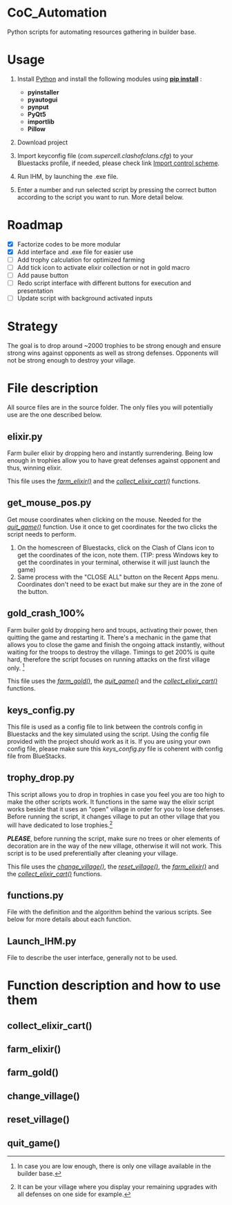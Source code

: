 # CoC_Automation
Python scripts for automating resources gathering in builder base.

# Usage
1. Install [Python](https://www.python.org/downloads/) and install the following modules using [**pip install**](https://pypi.org/project/pip/) :
    - **pyinstaller**
    - **pyautogui**
    - **pynput**
    - **PyQt5**
    - **importlib**
    - **Pillow**

2. Download project
4. Import keyconfig file (*com.supercell.clashofclans.cfg*) to your Bluestacks profile, if needed, please check link [Import control scheme](https://support.bluestacks.com/hc/en-us/articles/360056129291-How-to-import-your-game-controls-from-BlueStacks-4-and-use-them-in-BlueStacks-5#:~:text=After%20the%20game%20launches%2C%20open,on%20the%20%22Import%22%20icon.). 
5. Run IHM, by launching the .exe file.
6. Enter a number and run selected script by pressing the correct button according to the script you want to run. More detail below.

# Roadmap
- [x] Factorize codes to be more modular
- [x] Add interface and .exe file for easier use
- [ ] Add trophy calculation for optimized farming
- [ ] Add tick icon to activate elixir collection or not in gold macro
- [ ] Add pause button
- [ ] Redo script interface with different buttons for execution and presentation
- [ ] Update script with background activated inputs

# Strategy

The goal is to drop around ~2000 trophies to be strong enough and ensure strong wins against opponents as well as strong defenses. Opponents will not be strong enough to destroy your village.

# File description

All source files are in the source folder.
The only files you will potentially use are the one described below.

## elixir.py

Farm builer elixir by dropping hero and instantly surrendering.
Being low enough in trophies allow you to have great defenses against opponent and thus, winning elixir.  

This file uses the [*farm_elixir()*](README.md#farm_elixir) and the [*collect_elixir_cart()*](README.md#collect_elixir_cart) functions.

## get_mouse_pos.py

Get mouse coordinates when clicking on the mouse. Needed for the [*quit_game()*](README.md#quit_game) function.
Use it once to get coordinates for the two clicks the script needs to perform.
1. On the homescreen of Bluestacks, click on the Clash of Clans icon to get the coordinates of the icon, note them. (TIP: press Windows key to get the coordinates in your terminal, otherwise it will just launch the game)
2. Same process with the "CLOSE ALL" button on the Recent Apps menu.
Coordinates don't need to be exact but make sur they are in the zone of the button. 

## gold_crash_100%

Farm builer gold by dropping hero and troups, activating their power, then quitting the game and restarting it.
There's a mechanic in the game that allows you to close the game and finish the ongoing attack instantly, without waiting for the troops to destroy the village.
Timings to get 200% is quite hard, therefore the script focuses on running attacks on the first village only. [^1]  

This file uses the [*farm_gold()*](README.md#farm_gold), the [*quit_game()*](README.md#quit_game) and the [*collect_elixir_cart()*](README.md#collect_elixir_cart) functions.

[^1]: In case you are low enough, there is only one village available in the builder base.

## keys_config.py

This file is used as a config file to link between the controls config in Bluestacks and the key simulated using the script. Using the config file provided with the project should work as it is.
If you are using your own config file, please make sure this *keys_config.py* file is coherent with config file from BlueStacks.

## trophy_drop.py

This script allows you to drop in trophies in case you feel you are too high to make the other scripts work. It functions in the same way the elixir script works beside that it uses an "open" village in order for you to lose defenses. 
Before running the script, it changes village to put an other village that you will have dedicated to lose trophies.[^2]  

***PLEASE***, before running the script, make sure no trees or oher elements of decoration are in the way of the new village, otherwise it will not work. This script is to be used preferentially after cleaning your village.  

This file uses the [*change_village()*](README.md#change_village), the [*reset_village()*](README.md#reset_village), the [*farm_elixir()*](README.md#farm_elixir) and the [*collect_elixir_cart()*](README.md#collect_elixir_cart) functions.

[^2]: It can be your village where you display your remaining upgrades with all defenses on one side for example.

## functions.py

File with the definition and the algorithm behind the various scripts. See below for more details about each function.

## Launch_IHM.py

File to describe the user interface, generally not to be used.

# Function description and how to use them

## collect_elixir_cart()

## farm_elixir()

## farm_gold()

## change_village()

## reset_village()

## quit_game()
